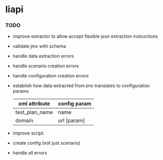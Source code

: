 # liapi
### TODO
- improve extractor to allow accept flexible json extraction instructions
- validate jmx with schema
- handle data extraction errors
- handle scenario creation errors
- handle configuration creation errors
- establish how data extracted from jmx translates to configuration params

    | xml attribute  | config param |
    |----------------|--------------|
    | test_plan_name | name         |
    | domain         | url [param]  |

- improve script:
 - create config (not just scenario)
 - handle all errors
